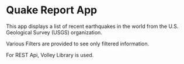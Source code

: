 Quake Report App
===================================

This app displays a list of recent earthquakes in the world
from the U.S. Geological Survey (USGS) organization.

Various Filters are provided to see only filtered information.

For REST Api, Volley Library is used.
